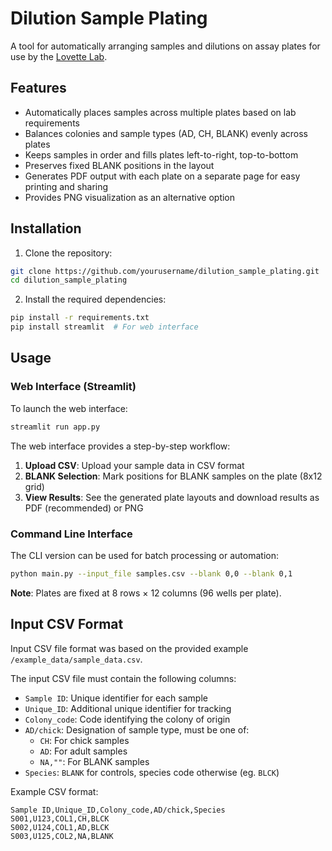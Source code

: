 # Dilution Sample Plating

A tool for automatically arranging samples and dilutions on assay plates for use by the [Lovette Lab](https://lovette.eeb.cornell.edu/).

## Features

- Automatically places samples across multiple plates based on lab requirements
- Balances colonies and sample types (AD, CH, BLANK) evenly across plates
- Keeps samples in order and fills plates left-to-right, top-to-bottom
- Preserves fixed BLANK positions in the layout
- Generates PDF output with each plate on a separate page for easy printing and sharing
- Provides PNG visualization as an alternative option

## Installation

1. Clone the repository:
```bash
git clone https://github.com/yourusername/dilution_sample_plating.git
cd dilution_sample_plating
```

2. Install the required dependencies:
```bash
pip install -r requirements.txt
pip install streamlit  # For web interface
```

## Usage

### Web Interface (Streamlit)

To launch the web interface:

```bash
streamlit run app.py
```

The web interface provides a step-by-step workflow:

1. **Upload CSV**: Upload your sample data in CSV format
2. **BLANK Selection**: Mark positions for BLANK samples on the plate (8x12 grid)
3. **View Results**: See the generated plate layouts and download results as PDF (recommended) or PNG

### Command Line Interface

The CLI version can be used for batch processing or automation:

```bash
python main.py --input_file samples.csv --blank 0,0 --blank 0,1
```

**Note**: Plates are fixed at 8 rows × 12 columns (96 wells per plate).

## Input CSV Format

Input CSV file format was based on the provided example `/example_data/sample_data.csv`.

The input CSV file must contain the following columns:

- `Sample ID`: Unique identifier for each sample
- `Unique_ID`: Additional unique identifier for tracking
- `Colony_code`: Code identifying the colony of origin
- `AD/chick`: Designation of sample type, must be one of:
  - `CH`: For chick samples
  - `AD`: For adult samples
  - `NA,""`: For BLANK samples
- `Species`: `BLANK` for controls, species code otherwise (eg. `BLCK`)

Example CSV format:
```csv
Sample ID,Unique_ID,Colony_code,AD/chick,Species
S001,U123,COL1,CH,BLCK
S002,U124,COL1,AD,BLCK
S003,U125,COL2,NA,BLANK
``` 